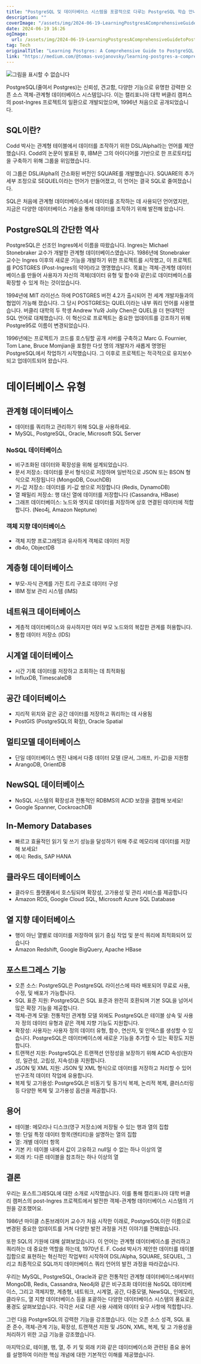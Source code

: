 ```yaml
---
title: "PostgreSQL 및 데이터베이스 시스템을 포괄적으로 다루는 PostgreSQL 학습 안내서 파트 2"
description: ""
coverImage: "/assets/img/2024-06-19-LearningPostgresAComprehensiveGuidetoPostgreSQLandDatabaseSystemsPart2_0.png"
date: 2024-06-19 16:26
ogImage: 
  url: /assets/img/2024-06-19-LearningPostgresAComprehensiveGuidetoPostgreSQLandDatabaseSystemsPart2_0.png
tag: Tech
originalTitle: "Learning Postgres: A Comprehensive Guide to PostgreSQL and Database Systems (Part 2)"
link: "https://medium.com/@tomas-svojanovsky/learning-postgres-a-comprehensive-guide-to-postgresql-and-database-systems-part-2-dc7e63510385"
---
```



![그림을 표시할 수 없습니다](/assets/img/2024-06-19-LearningPostgresAComprehensiveGuidetoPostgreSQLandDatabaseSystemsPart2_0.png)

PostgreSQL(줄여서 Postgres)는 신뢰성, 견고함, 다양한 기능으로 유명한 강력한 오픈 소스 객체-관계형 데이터베이스 시스템입니다. 이는 캘리포니아 대학 버클리 캠퍼스의 post-Ingres 프로젝트의 일환으로 개발되었으며, 1996년 처음으로 공개되었습니다.

## SQL이란?

Codd 박사는 관계형 테이블에서 데이터를 조작하기 위한 DSL/Alpha라는 언어를 제안했습니다. Codd의 논문이 발표된 후, IBM은 그의 아이디어를 기반으로 한 프로토타입을 구축하기 위해 그룹을 위임했습니다.

<div class="content-ad"></div>

이 그룹은 DSL/Alpha의 간소화된 버전인 SQUARE를 개발했습니다. SQUARE의 추가 세부 조정으로 SEQUEL이라는 언어가 만들어졌고, 이 언어는 결국 SQL로 줄여졌습니다.

SQL은 처음에 관계형 데이터베이스에서 데이터를 조작하는 데 사용되던 언어였지만, 지금은 다양한 데이터베이스 기술을 통해 데이터를 조작하기 위해 발전해 왔습니다.

## PostgreSQL의 간단한 역사

PostgreSQL은 선조인 Ingres에서 이름을 따왔습니다. Ingres는 Michael Stonebraker 교수가 개발한 관계형 데이터베이스였습니다. 1986년에 Stonebraker 교수는 Ingres 이후의 새로운 기능을 개발하기 위한 프로젝트를 시작했고, 이 프로젝트를 POSTGRES (Post-Ingres의 약어)라고 명명했습니다. 목표는 객체-관계형 데이터베이스를 만들어 사용자가 자신의 객체(데이터 유형 및 함수와 같은)로 데이터베이스를 확장할 수 있게 하는 것이었습니다.

<div class="content-ad"></div>

1994년에 MIT 라이선스 하에 POSTGRES 버전 4.2가 출시되어 전 세계 개발자들과의 협업이 가능해 졌습니다. 그 당시 POSTGRES는 QUEL이라는 내부 쿼리 언어를 사용했습니다. 버클리 대학의 두 학생 Andrew Yu와 Jolly Chen은 QUEL을 더 현대적인 SQL 언어로 대체했습니다. 이 혁신으로 프로젝트는 중요한 업데이트를 강조하기 위해 Postgre95로 이름이 변경되었습니다.

1996년에는 프로젝트가 코드를 호스팅할 공개 서버를 구축하고 Marc G. Fournier, Tom Lane, Bruce Momjian을 포함한 다섯 명의 개발자가 새롭게 명명된 PostgreSQL에서 작업하기 시작했습니다. 그 이후로 프로젝트는 적극적으로 유지보수되고 업데이트되어 왔습니다.

# 데이터베이스 유형

## 관계형 데이터베이스

<div class="content-ad"></div>

- 데이터를 쿼리하고 관리하기 위해 SQL을 사용하세요.
- MySQL, PostgreSQL, Oracle, Microsoft SQL Server

### NoSQL 데이터베이스

- 비구조화된 데이터와 확장성을 위해 설계되었습니다.
- 문서 저장소: 데이터를 문서 형식으로 저장하며 일반적으로 JSON 또는 BSON 형식으로 저장됩니다 (MongoDB, CouchDB)
- 키-값 저장소: 데이터를 키-값 쌍으로 저장합니다 (Redis, DynamoDB)
- 열 패밀리 저장소: 행 대신 열에 데이터를 저장합니다 (Cassandra, HBase)
- 그래프 데이터베이스: 노드와 엣지로 데이터를 저장하며 상호 연결된 데이터에 적합합니다. (Neo4j, Amazon Neptune)

### 객체 지향 데이터베이스

<div class="content-ad"></div>

- 객체 지향 프로그래밍과 유사하게 객체로 데이터 저장
- db4o, ObjectDB

## 계층형 데이터베이스

- 부모-자식 관계를 가진 트리 구조로 데이터 구성
- IBM 정보 관리 시스템 (IMS)

## 네트워크 데이터베이스

<div class="content-ad"></div>

- 계층적 데이터베이스와 유사하지만 여러 부모 노드와의 복잡한 관계를 허용합니다.
- 통합 데이터 저장소 (IDS)

## 시계열 데이터베이스

- 시간 기록 데이터를 저장하고 조회하는 데 최적화됨
- InfluxDB, TimescaleDB

## 공간 데이터베이스

<div class="content-ad"></div>

- 지리적 위치와 같은 공간 데이터를 저장하고 쿼리하는 데 사용됨
- PostGIS (PostgreSQL의 확장), Oracle Spatial

## 멀티모델 데이터베이스

- 단일 데이터베이스 엔진 내에서 다중 데이터 모델 (문서, 그래프, 키-값)을 지원함
- ArangoDB, OrientDB

## NewSQL 데이터베이스

<div class="content-ad"></div>

- NoSQL 시스템의 확장성과 전통적인 RDBMS의 ACID 보장을 결합해 보세요!
- Google Spanner, CockroachDB

## In-Memory Databases

- 빠르고 효율적인 읽기 및 쓰기 성능을 달성하기 위해 주로 메모리에 데이터를 저장해 보세요!
- 예시: Redis, SAP HANA

## 클라우드 데이터베이스

<div class="content-ad"></div>

- 클라우드 플랫폼에서 호스팅되며 확장성, 고가용성 및 관리 서비스를 제공합니다
- Amazon RDS, Google Cloud SQL, Microsoft Azure SQL Database

## 열 지향 데이터베이스

- 행이 아닌 열별로 데이터를 저장하여 읽기 중심 작업 및 분석 쿼리에 최적화되어 있습니다
- Amazon Redshift, Google BigQuery, Apache HBase

## 포스트그레스 기능

<div class="content-ad"></div>

- 오픈 소스: PostgreSQL은 PostgreSQL 라이선스에 따라 배포되어 무료로 사용, 수정, 및 배포가 가능합니다.
- SQL 표준 지원: PostgreSQL은 SQL 표준과 완전히 호환되며 기본 SQL을 넘어서 많은 확장 기능을 제공합니다.
- 객체-관계 모델: 전통적인 관계형 모델 외에도 PostgreSQL은 테이블 상속 및 사용자 정의 데이터 유형과 같은 객체 지향 기능도 지원합니다.
- 확장성: 사용자는 사용자 정의 데이터 유형, 함수, 연산자, 및 인덱스를 생성할 수 있습니다. PostgreSQL은 데이터베이스에 새로운 기능을 추가할 수 있는 확장도 지원합니다.
- 트랜잭션 지원: PostgreSQL은 트랜잭션 안정성을 보장하기 위해 ACID 속성(원자성, 일관성, 고립성, 지속성)을 지원합니다.
- JSON 및 XML 지원: JSON 및 XML 형식으로 데이터를 저장하고 처리할 수 있어 반구조적 데이터 작업에 유용합니다.
- 복제 및 고가용성: PostgreSQL은 비동기 및 동기식 복제, 논리적 복제, 클러스터링 등 다양한 복제 및 고가용성 옵션을 제공합니다.

## 용어

- 테이블: 메모리나 디스크(영구 저장소)에 저장될 수 있는 행과 열의 집합
- 행: 단일 특정 데이터 항목(엔티티)을 설명하는 열의 집합
- 열: 개별 데이터 항목
- 기본 키: 테이블 내에서 값이 고유하고 null일 수 없는 하나 이상의 열
- 외래 키: 다른 테이블을 참조하는 하나 이상의 열

## 결론

<div class="content-ad"></div>

우리는 포스트그레SQL에 대한 소개로 시작했습니다. 이를 통해 캘리포니아 대학 버클리 캠퍼스의 post-Ingres 프로젝트에서 발전한 객체-관계형 데이터베이스 시스템의 기원을 강조했어요.

1986년 마이클 스톤브레이커 교수가 처음 시작한 이래로, PostgreSQL이란 이름으로 변경된 중요한 업데이트를 거쳐 다양한 발전 과정을 거친 이야기를 전해왔습니다.

또한 SQL의 기원에 대해 살펴보았습니다. 이 언어는 관계형 데이터베이스를 관리하고 쿼리하는 데 중요한 역할을 하는데, 1970년 E. F. Codd 박사가 제안한 데이터를 테이블 집합으로 표현하는 혁신적인 작업부터 시작하여 DSL/Alpha, SQUARE, SEQUEL, 그리고 최종적으로 SQL까지 데이터베이스 쿼리 언어의 발전 과정을 따라갔습니다.

우리는 MySQL, PostgreSQL, Oracle과 같은 전통적인 관계형 데이터베이스에서부터 MongoDB, Redis, Cassandra, Neo4j와 같은 비구조화 데이터용 NoSQL 데이터베이스, 그리고 객체지향, 계층형, 네트워크, 시계열, 공간, 다중모델, NewSQL, 인메모리, 클라우드, 열 지향 데이터베이스 등을 포괄하는 다양한 데이터베이스 시스템의 풍요로운 풍경도 살펴보았습니다. 각각은 서로 다른 사용 사례와 데이터 요구 사항에 적합합니다.

<div class="content-ad"></div>

그런 다음 PostgreSQL의 강력한 기능을 강조했습니다. 이는 오픈 소스 성격, SQL 표준 준수, 객체-관계 기능, 확장성, 트랜잭션 지원 및 JSON, XML, 복제, 및 고 가용성을 처리하기 위한 고급 기능을 강조했습니다.

마지막으로, 테이블, 행, 열, 주 키 및 외래 키와 같은 데이터베이스와 관련된 중요 용어를 설명하여 이러한 핵심 개념에 대한 기본적인 이해를 제공했습니다.